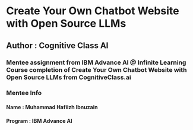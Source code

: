 # Create Your Own Chatbot Website with Open Source LLMs
## Author : Cognitive Class AI
### Mentee assignment from IBM Advance AI @ Infinite Learning Course completion of Create Your Own Chatbot Website with Open Source LLMs from CognitiveClass.ai

### Mentee Info
#### Name    : Muhammad Hafiizh Ibnuzain
#### Program : IBM Advance AI
